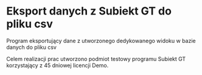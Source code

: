 # Eksport danych z Subiekt GT do pliku csv

Program eksportujący dane z utworzonego dedykowanego widoku w bazie danych do pliku csv

Celem realizacji prac utworzono podmiot testowy programu Subiekt GT korzystający z 45 dniowej licencji Demo.



